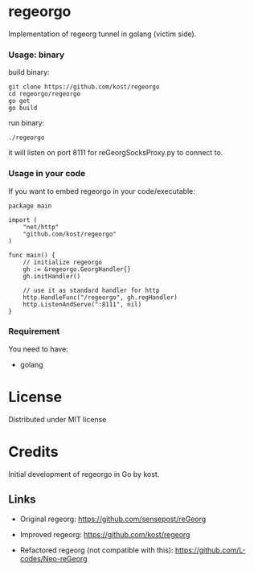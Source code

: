 # regeorgo

Implementation of regeorg tunnel in golang (victim side).

### Usage: binary

build binary:
```
git clone https://github.com/kost/regeorgo
cd regeorgo/regeorgo
go get
go build
```

run binary:

```
./regeorgo
```

it will listen on port 8111 for reGeorgSocksProxy.py to connect to.

### Usage in your code

If you want to embed regeorgo in your code/executable:
```
package main

import (
	"net/http"
	"github.com/kost/regeorgo"
)

func main() {
	// initialize regeorgo
	gh := &regeorgo.GeorgHandler{}
	gh.initHandler()

	// use it as standard handler for http
	http.HandleFunc("/regeorgo", gh.regHandler)
	http.ListenAndServe(":8111", nil)
}
```

### Requirement

You need to have:

- golang

# License

Distributed under MIT license

# Credits

Initial development of regeorgo in Go by kost.

## Links

- Original regeorg: https://github.com/sensepost/reGeorg

- Improved regeorg: https://github.com/kost/regeorg

- Refactored regeorg (not compatible with this): https://github.com/L-codes/Neo-reGeorg

